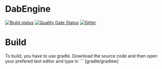 # DabEngine
[![Build status](https://ci.appveyor.com/api/projects/status/dyfe4xca9bxak6bg?svg=true)](https://ci.appveyor.com/project/LEMEMETEAM/dabengine)
[![Quality Gate Status](https://sonarcloud.io/api/project_badges/measure?project=LEMEMETEAM_DabEngine&metric=alert_status)](https://sonarcloud.io/dashboard?id=LEMEMETEAM_DabEngine)
[![Gitter](https://badges.gitter.im/DabEngine/community.svg)](https://gitter.im/DabEngine/community?utm_source=badge&utm_medium=badge&utm_campaign=pr-badge)

<h1>Build</h1>
To build, you have to use gradle. Download the source code and then open your prefered text editor and type in
```
[gradle/gradlew]
